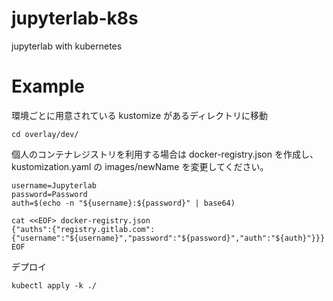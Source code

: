 # jupyterlab-k8s
jupyterlab with kubernetes


# Example
環境ごとに用意されている kustomize があるディレクトリに移動  
```
cd overlay/dev/
```
個人のコンテナレジストリを利用する場合は docker-registry.json を作成し、kustomization.yaml の images/newName を変更してください。  
```
username=Jupyterlab
password=Password
auth=$(echo -n "${username}:${password}" | base64)
```
```
cat <<EOF> docker-registry.json
{"auths":{"registry.gitlab.com":{"username":"${username}","password":"${password}","auth":"${auth}"}}}
EOF
```
デプロイ  
```
kubectl apply -k ./
```